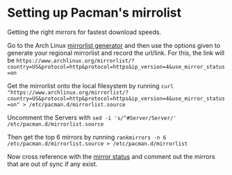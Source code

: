 # Setting up Pacman's mirrolist
Getting the right mirrors for fastest download speeds.

Go to the Arch Linux [mirrorlist generator](https://www.archlinux.org/mirrorlist/) and then use the options given to generate your regional mirrorlist and record the url/link. For this, the link will be `https://www.archlinux.org/mirrorlist/?country=US&protocol=http&protocol=https&ip_version=4&use_mirror_status=on`

Get the mirrorlist onto the local filesystem by running `curl "https://www.archlinux.org/mirrorlist/?country=US&protocol=http&protocol=https&ip_version=4&use_mirror_status=on" > /etc/pacman.d/mirrorlist.source`

Uncomment the Servers with `sed -i 's/^#Server/Server/' /etc/pacman.d/mirrorlist.source`

Then get the top 6 mirrors by running `rankmirrors -n 6 /etc/pacman.d/mirrorlist.source > /etc/pacman.d/mirrorlist`

Now cross reference with the [mirror status](https://www.archlinux.org/mirrors/status/) and comment out the mirrors that are out of sync if any exist.
